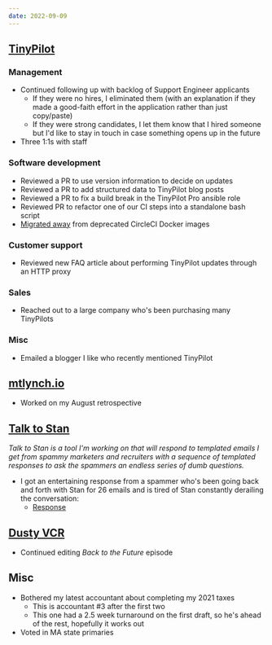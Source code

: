 ```yaml
---
date: 2022-09-09
---
```


## [TinyPilot](https://tinypilotkvm.com)

### Management

- Continued following up with backlog of Support Engineer applicants
  - If they were no hires, I eliminated them (with an explanation if they made a good-faith effort in the application rather than just copy/paste)
  - If they were strong candidates, I let them know that I hired someone but I'd like to stay in touch in case something opens up in the future
- Three 1:1s with staff

### Software development

- Reviewed a PR to use version information to decide on updates
- Reviewed a PR to add structured data to TinyPilot blog posts
- Reviewed a PR to fix a build break in the TinyPilot Pro ansible role
- Reviewed PR to refactor one of our CI steps into a standalone bash script
- [Migrated away](https://github.com/tiny-pilot/tinypilot/pull/1098) from deprecated CircleCI Docker images

### Customer support

- Reviewed new FAQ article about performing TinyPilot updates through an HTTP proxy

### Sales

- Reached out to a large company who's been purchasing many TinyPilots

### Misc

- Emailed a blogger I like who recently mentioned TinyPilot

## [mtlynch.io](https://mtlynch.io)

- Worked on my August retrospective

## [Talk to Stan](https://talktostan.com)

_Talk to Stan is a tool I'm working on that will respond to templated emails I get from spammy marketers and recruiters with a sequence of templated responses to ask the spammers an endless series of dumb questions._

- I got an entertaining response from a spammer who's been going back and forth with Stan for 26 emails and is tired of Stan constantly derailing the conversation:
  - [Response](8F2q.webp)

## [Dusty VCR](https://dustyvcr.com)

- Continued editing _Back to the Future_ episode

## Misc

- Bothered my latest accountant about completing my 2021 taxes
  - This is accountant #3 after the first two
  - This one had a 2.5 week turnaround on the first draft, so he's ahead of the rest, hopefully it works out
- Voted in MA state primaries
